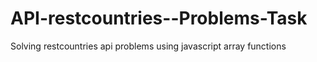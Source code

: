 # API-restcountries--Problems-Task
Solving restcountries api problems using javascript array functions 
